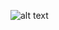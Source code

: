 ![alt text](https://github.com/reinosofrancisco/ADC-PIC16F877/blob/master/images/schematic.png?raw=true)
